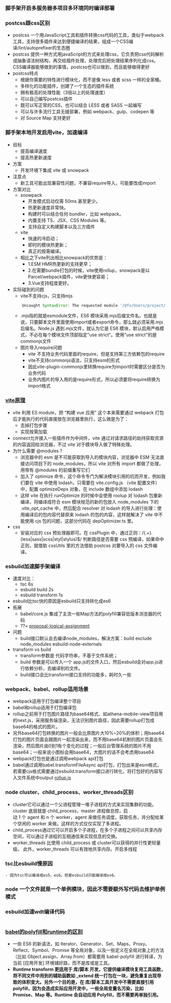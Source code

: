 ### 脚手架开启多服务器多项目多环境同时编译部署

### postcss跟css区别
- postcss 一个用JavaScript工具和插件转换css代码的工具，类似于webpack工具，支持很多插件来达到便捷编译的结果，组成一个CSS编译/lint/autoprefixer的生态圈
- postcss 提供一种方式用javaScript的方式来处理css，它负责把css代码解析成抽象语法树结构，再交给插件处理，处理完后把处理结果序列化成css。CSS编译器能够做到的事情，postcss也可以做到，而且能够做得更好
- postcss特点
    - 根据你需要的特性进行模块化，而不是像 less 或者 scss 一样的全家桶。
    - 多样化的功能插件，创建了一个生态的插件系统
    - 拥有极高的处理性能（3倍以上的处理速度）
    - 可以自己编写postcss插件
    - 既可以写正常的CSS，也可以结合 LESS 或者 SASS 一起编写
    - 可以与许多流行工具无缝部署，例如 webpack、gulp、codepen 等
    - 对 Source Map 支持更好
### 脚手架本地开发启用vite，加速编译
- 目标
    - 提高编译速度
    - 提高热更新速度
- 方案
    - 开发环境下集成 vite 或 snowpack
- 注意点
    - 新工具可能出现兼容性问题，不兼容require导入，可能要改成import
- 方案对比
    - snowpack
        - 开发模式启动仅需 50ms 甚至更少。
        - 热更新速度非常快。
        - 构建时可以结合任何 bundler，比如 webpack。
        - 内置支持 TS、JSX、CSS Modules 等。
        - 支持自定义构建脚本以及三方插件
    - vite
        - 快速的冷启动；
        - 即时的模块热更新；
        - 真正的按需编译。
    - 相比之下vite列出相比snowpack的优势是：
        - 1.ESM HMR热更新的支持更早；
        - 2.在需要bundle打包的时候，vite使用rollup，snowpack是以Parcel/webpack插件，vite更快更容易；
        - 3.Vue支持程度更好。
- 实际碰到的问题
    - vite不支持cjs，只支持mjs
    ```js
        Uncaught SyntaxError: The requested module '/@fs/Users/project/front-end/packages/react-material-ui/built/Button/index.js' does not provide an export named 'Button'
    ```
    - .mjs指的就是esmodule文件，ES6 模块采用.mjs后缀文件名。也就是说，只要脚本文件里面使用import或者export命令，那么就必须采用.mjs后缀名。Node.js 遇到.mjs文件，就认为它是 ES6 模块，默认启用严格模式，不必在每个模块文件顶部指定"use strict"。使用"use strict"的是commonjs文件
    - 图片导入require问题
        - vite 不支持业务代码里面的require，但是支持第三方依赖包的require
        - vite不支持commonjs语法，只支持esm的形式
        - 因此vite-plugin-commonjs里转换require为import时需要区分是否为业务代码
        - 业务内图片的导入用的是require形式，所以必须要将require转换为import格式
### [vite原理](https://jishuin.proginn.com/p/763bfbd29d7f)
- vite 利用 ES module，把 “构建 vue 应用” 这个本来需要通过 webpack 打包后才能执行的代码直接放在浏览器里执行，这么做是为了：
    - 去掉打包步骤
    - 实现按需加载
- connect允许接入一些插件作为中间件，vite 通过对请求路径的劫持获取资源的内容返回给浏览器，不过 vite 对于模块导入做了特殊处理。
- 为什么需要 @modules？
    - 浏览器中的 esm 是不可能获取到导入的模块内容，浏览器中 ESM 无法直接访问项目下的 node_modules，所以 vite 对所有 import 都做了处理，用带有 @modules 的前缀重写它们
    - 加入了 optimize 命令，这个命令专门为解决模块引用的坑而开发，例如我们要在 vite 中使用 lodash，只需要在 vite.config.js （vite 配置文件）中，配置 optimizeDeps 对象，在 include 数组中添加 lodash
    - 这样 vite 在执行 runOptimize 的时候中会使用 roolup 对 lodash 包重新编译，将编译成符合 esm 模块规范的新的包放入 node_modules 下的 .vite_opt_cache 中，然后配合 resolver 对 lodash 的导入进行处理：使用编译后的包内容代替原来 lodash 的包的内容，这样就解决了 vite 中不能使用 cjs 包的问题，这部分代码在 depOptimizer.ts 里。
- css
    - 安装对应的 css 预处理器即可。在 cssPlugin 中，通过正则：/(.+).(less|sass|scss|styl|stylus)$/ 判断路径是否需要 css 预编译，如果命中正则，就借助 cssUtils 里的方法借助 postcss 对要导入的 css 文件编译。
    
### esbuild加速脚手架编译
- 速度对比：
    - tsc 6s 
    - esbuild build 2s 
    - esbuild transform 1s 
- esbuild比tsc快的原因是esbuild只支持转化成es6
- 拓展
    - babel/core.js 集成了主流一些Map方法的polyfill兼容低版本浏览器的代码
    - ??= [proposal-logical-assignment](https://github.com/tc39/proposal-logical-assignment)
- 问题
    - build接口默认会去编译node_modules，解决方案：build exclude node_modules esbuild-node-externals
- transform vs build
    - transform参数是 代码字符串，不基于文件系统；
    - build 参数是可以传入一个 app.js的文件入口，然后esbuild会对app.js进行依赖分析，去编译别的文件。
    - build接口会比transform接口支持的功能多，耗时久一些

### webpack、babel、rollup适用场景
- webpack适用于打包编译整个项目
- babel和rollup适用于打包编译包
- rollup之前用于打包图片路径为base64格式、如athena-mobile-view项目用的next.js，采用服务端渲染，无法识别图片路径，因此需要rollup打包成base64的格式的图片。
- 另外base64打包转换的图片一般会比原图片大10%~20%的体积；用base64打包的图片页面会跟图片一起渲染出来，而不用base64机制的图片页面会先渲染，然后图片由0到1有个变化的过程；一般后台管理系统的图片不用base64；一般来说小图标会用base64，大图片的话不会考虑用base64
- webpack打包也是通过调用webpack api打包
- babel通过调用babel.transformFileAsync api打包，打包出来是esm格式，若需要cjs格式需要通过esbuild.transform接口进行转化，将打包好的内容写入文件系统中output
[rollup.js](https://zhuanlan.zhihu.com/p/75717476)

### node cluster、child_process、worker_threads区别
- cluster它可以通过一个父进程管理一堆子进程的方式来实现集群的功能。cluster 底层就是 child_process，master 进程做总控，启动 1 个 agent 和 n 个 worker，agent 来做任务调度，获取任务，并分配给某个空闲的 worker 来做。这样的方式仅仅实现了多进程。
- child_process通过它可以开启多个子进程，在多个子进程之间可以共享内存空间，可以通过子进程的互相通信来实现信息的交换。
- worker_threads 比使用 child_process 或 cluster可以获得的并行性更轻量级。 此外，worker_threads 可以有效地共享内存。开启多线程

### tsc比esbuild慢原因
    - 因为tsc可以编译成es5，es6。但是esbuild只能编译成es6。
### node  一个文件就是一个单例模块，因此不需要额外写代码去维护单例模式
### esbuild加速wdt编译代码
```js

```
### [babel的polyfill和runtime的区别](https://segmentfault.com/q/1010000005596587?from=singlemessage&isappinstalled=1)
- 一些 ES6 的新语法，如 Iterator、Generator、Set、Maps、Proxy、Reflect、Symbol、Promise 等全局对象，以及一些定义在全局对象上的方法（比如 Object.assign、Array.from）都需要用 babel-polyfill 进行转译，为当前 [应用开发] 环境铺好路，而不是库或是工具。
- **Runtime transform 更适用于 库/脚本 开发，它提供编译模块复用工具函数，将不同文件中用到的辅助函数如 _extend 统一打包在一块，避免重复出现导致的体积变大。另外一个目的是，在 库/脚本工具开发中不需要直接引用 polyfill，因为会造成实际应用开发中，一些全局变量名污染，比如 Promise、Map 等。Runtime 会自动应用 Polyfill，而不需要再单独引用。**